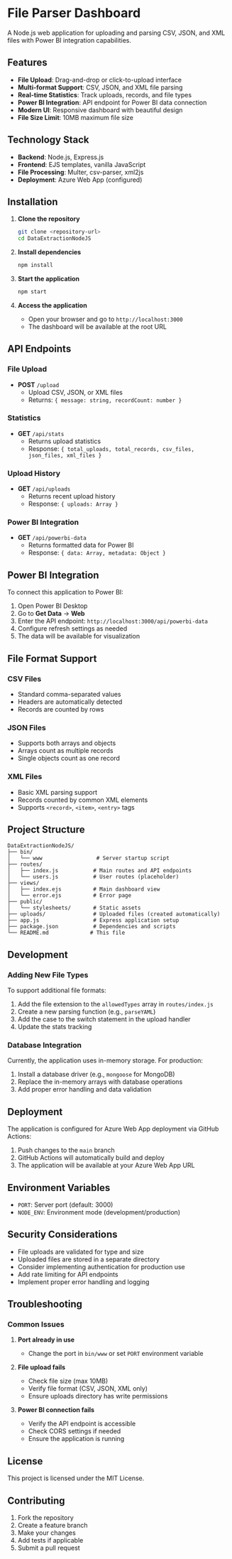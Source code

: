 # File Parser Dashboard

A Node.js web application for uploading and parsing CSV, JSON, and XML files with Power BI integration capabilities.

## Features

- **File Upload**: Drag-and-drop or click-to-upload interface
- **Multi-format Support**: CSV, JSON, and XML file parsing
- **Real-time Statistics**: Track uploads, records, and file types
- **Power BI Integration**: API endpoint for Power BI data connection
- **Modern UI**: Responsive dashboard with beautiful design
- **File Size Limit**: 10MB maximum file size

## Technology Stack

- **Backend**: Node.js, Express.js
- **Frontend**: EJS templates, vanilla JavaScript
- **File Processing**: Multer, csv-parser, xml2js
- **Deployment**: Azure Web App (configured)

## Installation

1. **Clone the repository**
   ```bash
   git clone <repository-url>
   cd DataExtractionNodeJS
   ```

2. **Install dependencies**
   ```bash
   npm install
   ```

3. **Start the application**
   ```bash
   npm start
   ```

4. **Access the application**
   - Open your browser and go to `http://localhost:3000`
   - The dashboard will be available at the root URL

## API Endpoints

### File Upload
- **POST** `/upload`
  - Upload CSV, JSON, or XML files
  - Returns: `{ message: string, recordCount: number }`

### Statistics
- **GET** `/api/stats`
  - Returns upload statistics
  - Response: `{ total_uploads, total_records, csv_files, json_files, xml_files }`

### Upload History
- **GET** `/api/uploads`
  - Returns recent upload history
  - Response: `{ uploads: Array }`

### Power BI Integration
- **GET** `/api/powerbi-data`
  - Returns formatted data for Power BI
  - Response: `{ data: Array, metadata: Object }`

## Power BI Integration

To connect this application to Power BI:

1. Open Power BI Desktop
2. Go to **Get Data** → **Web**
3. Enter the API endpoint: `http://localhost:3000/api/powerbi-data`
4. Configure refresh settings as needed
5. The data will be available for visualization

## File Format Support

### CSV Files
- Standard comma-separated values
- Headers are automatically detected
- Records are counted by rows

### JSON Files
- Supports both arrays and objects
- Arrays count as multiple records
- Single objects count as one record

### XML Files
- Basic XML parsing support
- Records counted by common XML elements
- Supports `<record>`, `<item>`, `<entry>` tags

## Project Structure

```
DataExtractionNodeJS/
├── bin/
│   └── www                 # Server startup script
├── routes/
│   ├── index.js           # Main routes and API endpoints
│   └── users.js           # User routes (placeholder)
├── views/
│   ├── index.ejs          # Main dashboard view
│   └── error.ejs          # Error page
├── public/
│   └── stylesheets/       # Static assets
├── uploads/               # Uploaded files (created automatically)
├── app.js                 # Express application setup
├── package.json           # Dependencies and scripts
└── README.md             # This file
```

## Development

### Adding New File Types

To support additional file formats:

1. Add the file extension to the `allowedTypes` array in `routes/index.js`
2. Create a new parsing function (e.g., `parseYAML`)
3. Add the case to the switch statement in the upload handler
4. Update the stats tracking

### Database Integration

Currently, the application uses in-memory storage. For production:

1. Install a database driver (e.g., `mongoose` for MongoDB)
2. Replace the in-memory arrays with database operations
3. Add proper error handling and data validation

## Deployment

The application is configured for Azure Web App deployment via GitHub Actions:

1. Push changes to the `main` branch
2. GitHub Actions will automatically build and deploy
3. The application will be available at your Azure Web App URL

## Environment Variables

- `PORT`: Server port (default: 3000)
- `NODE_ENV`: Environment mode (development/production)

## Security Considerations

- File uploads are validated for type and size
- Uploaded files are stored in a separate directory
- Consider implementing authentication for production use
- Add rate limiting for API endpoints
- Implement proper error handling and logging

## Troubleshooting

### Common Issues

1. **Port already in use**
   - Change the port in `bin/www` or set `PORT` environment variable

2. **File upload fails**
   - Check file size (max 10MB)
   - Verify file format (CSV, JSON, XML only)
   - Ensure uploads directory has write permissions

3. **Power BI connection fails**
   - Verify the API endpoint is accessible
   - Check CORS settings if needed
   - Ensure the application is running

## License

This project is licensed under the MIT License.

## Contributing

1. Fork the repository
2. Create a feature branch
3. Make your changes
4. Add tests if applicable
5. Submit a pull request 